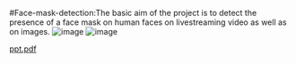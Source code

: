 #Face-mask-detection:The basic aim of the project is to detect the presence of a face mask on human faces on livestreaming video as well as on images.
![image](https://user-images.githubusercontent.com/76411035/145235117-9fb7efb1-a775-46d1-96f2-0e6c582099e5.png)
![image](https://user-images.githubusercontent.com/76411035/145235938-0e290e82-2585-4626-923f-2acdd2b045cc.png)



[ppt.pdf](https://github.com/ashishkumary/Face-mask-detection/files/7677089/ppt.pdf)
